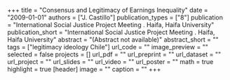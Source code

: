 +++
title = "Consensus and Legitimacy of Earnings Inequality"
date = "2009-01-01"
authors = ["J. Castillo"]
publication_types = ["8"]
publication = "International Social Justice Project  Meeting . Haifa, Haifa University"
publication_short = "International Social Justice Project  Meeting . Haifa, Haifa University"
abstract = "(Abstract not available)"
abstract_short = ""
tags = ["legitimacy ideology Chile"]
url_code = ""
image_preview = ""
selected = false
projects = []
url_pdf = ""
url_preprint = ""
url_dataset = ""
url_project = ""
url_slides = ""
url_video = ""
url_poster = ""
math = true
highlight = true
[header]
image = ""
caption = ""
+++
